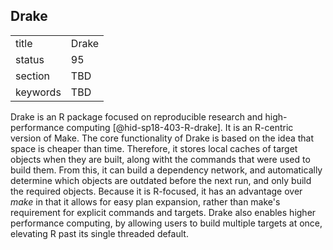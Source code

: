 ## Drake


|          |       |
| -------- | ----- |
| title    | Drake |
| status   | 95    |
| section  | TBD   |
| keywords | TBD   |




Drake is an R package focused on reproducible research and
high-performance computing [@hid-sp18-403-R-drake]. It is an R-centric
version of Make. The core functionality of Drake is based on the idea
that space is cheaper than time. Therefore, it stores local caches of
target objects when they are built, along witht the commands that were
used to build them. From this, it can build a dependency network, and
automatically determine which objects are outdated before the next run,
and only build the required objects. Because it is R-focused, it has an
advantage over *make* in that it allows for easy plan expansion, rather
than make's requirement for explicit commands and targets. Drake also
enables higher performance computing, by allowing users to build
multiple targets at once, elevating R past its single threaded default.
